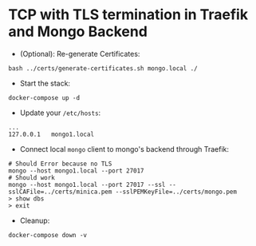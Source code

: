 # TCP with TLS termination in Traefik and Mongo Backend

* (Optional): Re-generate Certificates:

```shell
bash ../certs/generate-certificates.sh mongo.local ./
```

* Start the stack:

```shell
docker-compose up -d
```

* Update your `/etc/hosts`:

```text
...
127.0.0.1   mongo1.local
```

* Connect local `mongo` client to mongo's backend through Traefik:

```shell
# Should Error because no TLS
mongo --host mongo1.local --port 27017
# Should work
mongo --host mongo1.local --port 27017 --ssl --sslCAFile=../certs/minica.pem --sslPEMKeyFile=../certs/mongo.pem
> show dbs
> exit
```

* Cleanup:

```shell
docker-compose down -v
```
